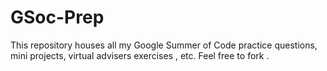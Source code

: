 # GSoc-Prep
This repository houses all my Google Summer of Code practice questions, mini projects, virtual advisers exercises , etc. Feel free to fork .
